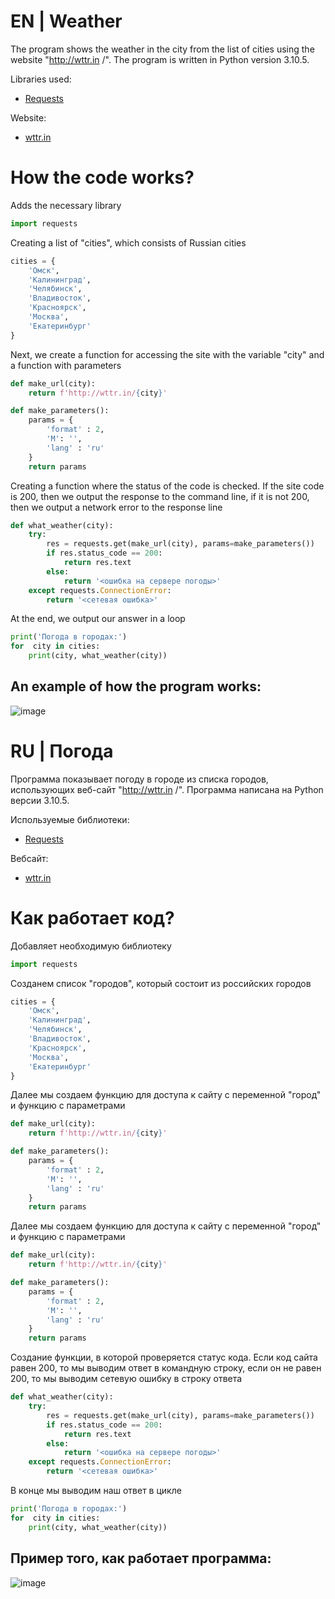 # EN |  Weather
The program shows the weather in the city from the list of cities using the website "http://wttr.in /".
The program is written in Python version 3.10.5.

Libraries used:
- [Requests](https://requests.readthedocs.io/en/latest/index.html)

Website:
- [wttr.in](https://wttr.in/)

# How the code works?
Adds the necessary library
```python
import requests
```

Creating a list of "cities", which consists of Russian cities
```python
cities = {
    'Омск',
    'Калининград',
    'Челябинск',
    'Владивосток',
    'Красноярск',
    'Москва',
    'Екатеринбург'
}
```

Next, we create a function for accessing the site with the variable "city" and a function with parameters
```python
def make_url(city):
    return f'http://wttr.in/{city}'

def make_parameters():
    params = {
        'format' : 2,
        'M': '',
        'lang' : 'ru'
    }
    return params
```

Creating a function where the status of the code is checked. If the site code is 200, then we output the response to the command line, if it is not 200, then we output a network error to the response line
```python 
def what_weather(city):
    try:
        res = requests.get(make_url(city), params=make_parameters())
        if res.status_code == 200:
            return res.text
        else:
            return '<ошибка на сервере погоды>'
    except requests.ConnectionError:
        return '<сетевая ошибка>'

```

At the end, we output our answer in a loop

```python
print('Погода в городах:')
for  city in cities:
    print(city, what_weather(city))
```
## An example of how the program works:

![image](https://user-images.githubusercontent.com/64695348/232311404-db86a488-df16-493a-9de8-5821dbe84755.png)


# RU | Погода
Программа показывает погоду в городе из списка городов, использующих веб-сайт "http://wttr.in /".
Программа написана на Python версии 3.10.5.

Используемые библиотеки:
- [Requests](https://requests.readthedocs.io/en/latest/index.html)

Вебсайт:
- [wttr.in](https://wttr.in/)

# Как работает код?
Добавляет необходимую библиотеку
```python
import requests
```

Созданем список "городов", который состоит из российских городов
```python
cities = {
    'Омск',
    'Калининград',
    'Челябинск',
    'Владивосток',
    'Красноярск',
    'Москва',
    'Екатеринбург'
}
```
Далее мы создаем функцию для доступа к сайту с переменной "город" и функцию с параметрами
```python
def make_url(city):
    return f'http://wttr.in/{city}'

def make_parameters():
    params = {
        'format' : 2,
        'M': '',
        'lang' : 'ru'
    }
    return params
```
Далее мы создаем функцию для доступа к сайту с переменной "город" и функцию с параметрами
```python
def make_url(city):
    return f'http://wttr.in/{city}'

def make_parameters():
    params = {
        'format' : 2,
        'M': '',
        'lang' : 'ru'
    }
    return params
```

Создание функции, в которой проверяется статус кода. Если код сайта равен 200, то мы выводим ответ в командную строку, если он не равен 200, то мы выводим сетевую ошибку в строку ответа
```python 
def what_weather(city):
    try:
        res = requests.get(make_url(city), params=make_parameters())
        if res.status_code == 200:
            return res.text
        else:
            return '<ошибка на сервере погоды>'
    except requests.ConnectionError:
        return '<сетевая ошибка>'

```
В конце мы выводим наш ответ в цикле
```python
print('Погода в городах:')
for  city in cities:
    print(city, what_weather(city))
```
## Пример того, как работает программа:
![image](https://user-images.githubusercontent.com/64695348/232311404-db86a488-df16-493a-9de8-5821dbe84755.png)
